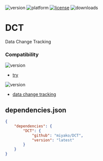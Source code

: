 ![version](https://img.shields.io/badge/version-20%20R3%2B-E23089)
![platform](https://img.shields.io/static/v1?label=platform&message=mac-intel%20|%20mac-arm%20|%20win-64&color=blue)
[![license](https://img.shields.io/github/license/miyako/DCT)](LICENSE)
![downloads](https://img.shields.io/github/downloads/miyako/DCT/total)

# DCT
Data Change Tracking

### Compatibility

![version](https://img.shields.io/badge/20%20R4%2B-E23089)

* [try](https://blog.4d.com/a-new-way-to-handle-errors/)

![version](https://img.shields.io/badge/20%20R3%2B-E23089)

* [data change tracking](https://blog.4d.com/track-data-changes-in-your-database/)
 
## dependencies.json

```json
{
	"dependencies": {
		"DCT": {
			"github": "miyako/DCT",
			"version": "latest"
		}
	}
}
```
